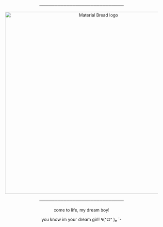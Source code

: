 <p align="center">
────────────────────────────
</p>

<p align="center">
    <img width="600" src="https://github.com/user-attachments/assets/dfdaa106-3291-4b7d-8c6c-458251af8720" alt="Material Bread logo">
</p>

<p align="center">
────────────────────────────
</p>

<p align="center">
come to life, my dream boy!
</p>

<p align="center">
you know im your dream girl! ٩(^ᗜ^ )و ´-
</p>
